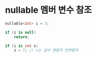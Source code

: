 # nullable 멤버 변수 참조

```csharp
nullable<int> i = 3;

if (i is null)
    return;

if (i is int s)
    s = 7; // i는 값이 변할까 안변할까
```

